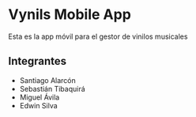 # Vynils Mobile App

Esta es la app móvil para el gestor de vinilos musicales

## Integrantes

- Santiago Alarcón
- Sebastián Tibaquirá
- Miguel Ávila
- Edwin Silva